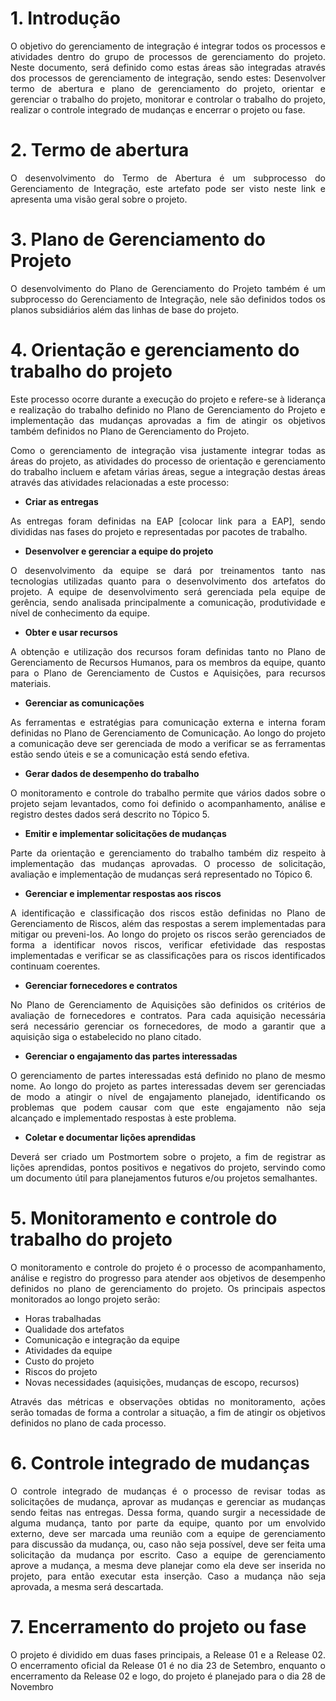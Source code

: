 # 1. Introdução

<p align="justify">O objetivo do gerenciamento de integração é integrar todos os processos e atividades dentro do grupo de processos de gerenciamento do projeto. Neste documento, será definido como estas áreas são integradas através dos processos de gerenciamento de integração, sendo estes: Desenvolver termo de abertura e plano de gerenciamento do projeto, orientar e gerenciar o trabalho do projeto, monitorar e controlar o trabalho do projeto, realizar o controle integrado de mudanças e encerrar o projeto ou fase.</p>

# 2. Termo de abertura

<p align="justify">O desenvolvimento do Termo de Abertura é um subprocesso do Gerenciamento de Integração, este artefato pode ser visto neste link e apresenta uma visão geral sobre o projeto.</p>

# 3. Plano de Gerenciamento do Projeto

<p align="justify">O desenvolvimento do Plano de Gerenciamento do Projeto também é um subprocesso do Gerenciamento de Integração, nele são definidos todos os planos subsidiários além das linhas de base do projeto.</p>

# 4. Orientação e gerenciamento do trabalho do projeto

<p align="justify">Este processo ocorre durante a execução do projeto e refere-se à liderança e realização do trabalho definido no Plano de Gerenciamento do Projeto e implementação das mudanças aprovadas a fim de atingir os objetivos também definidos no Plano de Gerenciamento do Projeto.</p>

<p align="justify">Como o gerenciamento de integração visa justamente integrar todas as áreas do projeto, as atividades do processo de orientação e gerenciamento do trabalho incluem e afetam várias áreas, segue a integração destas áreas através das atividades relacionadas a este processo:</p>

   * **Criar as entregas**

<p align="justify">As entregas foram definidas na EAP [colocar link para a EAP], sendo divididas nas fases do projeto e representadas por pacotes de trabalho.</p>

   * **Desenvolver e gerenciar a equipe do projeto**

<p align="justify">O desenvolvimento da equipe se dará por treinamentos tanto nas tecnologias utilizadas quanto para o desenvolvimento dos artefatos do projeto. A equipe de desenvolvimento será gerenciada pela equipe de gerência, sendo analisada principalmente a comunicação, produtividade e nível de conhecimento da equipe.</p>

   * **Obter e usar recursos**

<p align="justify">A obtenção e utilização dos recursos foram definidas tanto no Plano de Gerenciamento de Recursos Humanos, para os membros da equipe, quanto para o Plano de Gerenciamento de Custos e Aquisições, para recursos materiais.</p>

   * **Gerenciar as comunicações**

<p align="justify">As ferramentas e estratégias para comunicação externa e interna foram definidas no Plano de Gerenciamento de Comunicação. Ao longo do projeto a comunicação deve ser gerenciada de modo a verificar se as ferramentas estão sendo úteis e se a comunicação está sendo efetiva.</p>

   * **Gerar dados de desempenho do trabalho**

<p align="justify">O monitoramento e controle do trabalho permite que vários dados sobre o projeto sejam levantados, como foi definido o acompanhamento, análise e registro destes dados será descrito no Tópico 5.</p>

   * **Emitir e implementar solicitações de mudanças**

<p align="justify">Parte da orientação e gerenciamento do trabalho também diz respeito à implementação das mudanças aprovadas. O processo de solicitação, avaliação e implementação de mudanças será representado no Tópico 6.</p>

   * **Gerenciar e implementar respostas aos riscos**

<p align="justify">A identificação e classificação dos riscos estão definidas no Plano de Gerenciamento de Riscos, além das respostas a serem implementadas para mitigar ou preveni-los. Ao longo do projeto os riscos serão gerenciados de forma a identificar novos riscos, verificar efetividade das respostas implementadas e verificar se as classificações para os riscos identificados continuam coerentes.</p>

   * **Gerenciar fornecedores e contratos**

<p align="justify">No Plano de Gerenciamento de Aquisições são definidos os critérios de avaliação de fornecedores e contratos. Para cada aquisição necessária será necessário gerenciar os fornecedores, de modo a garantir que a aquisição siga o estabelecido no plano citado.</p>

   * **Gerenciar o engajamento das partes interessadas**

<p align="justify">O gerenciamento de partes interessadas está definido no plano de mesmo nome. Ao longo do projeto as partes interessadas devem ser gerenciadas de modo a atingir o nível de engajamento planejado, identificando os problemas que podem causar com que este engajamento não seja alcançado e implementado respostas à este problema.</p>

   * **Coletar e documentar lições aprendidas**

<p align="justify">Deverá ser criado um Postmortem sobre o projeto, a fim de registrar as lições aprendidas, pontos positivos e negativos do projeto, servindo como um documento útil para planejamentos futuros e/ou projetos semalhantes.</p>

# 5. Monitoramento e controle do trabalho do projeto

<p align="justify">O monitoramento e controle do projeto é o processo de acompanhamento, análise e registro do
progresso para atender aos objetivos de desempenho definidos no plano de gerenciamento do projeto. Os principais aspectos monitorados ao longo projeto serão:</p>

* Horas trabalhadas
* Qualidade dos artefatos  
* Comunicação e integração da equipe 
* Atividades da equipe
* Custo do projeto
* Riscos do projeto
* Novas necessidades (aquisições, mudanças de escopo, recursos)

<p align="justify">Através das métricas e observações obtidas no monitoramento, ações serão tomadas de forma a controlar a situação, a fim de atingir os objetivos definidos no plano de cada processo.</p>

# 6. Controle integrado de mudanças

<p align="justify">O controle integrado de mudanças é o processo de revisar todas as solicitações de mudança,
aprovar as mudanças e gerenciar as mudanças sendo feitas nas entregas. Dessa forma, quando surgir a necessidade de alguma mudança, tanto por parte da equipe, quanto por um envolvido externo, deve ser marcada uma reunião com a equipe de gerenciamento para discussão da mudança, ou, caso não seja possível, deve ser feita uma solicitação da mudança por escrito. Caso a equipe de gerenciamento aprove a mudança, a mesma deve planejar como ela deve ser inserida no projeto, para então executar esta inserção. Caso a mudança não seja aprovada, a mesma será descartada.</p>

# 7. Encerramento do projeto ou fase

<p align="justify">O projeto é dividido em duas fases principais, a Release 01 e a Release 02. O encerramento oficial da Release 01 é no dia 23 de Setembro, enquanto o encerramento da Release 02 e logo, do projeto é planejado para o dia 28 de Novembro</p>
